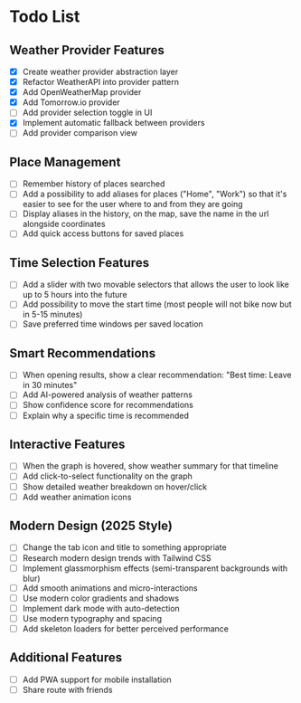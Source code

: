 # Todo List

## Weather Provider Features
- [x] Create weather provider abstraction layer
- [x] Refactor WeatherAPI into provider pattern
- [x] Add OpenWeatherMap provider
- [x] Add Tomorrow.io provider  
- [ ] Add provider selection toggle in UI
- [x] Implement automatic fallback between providers
- [ ] Add provider comparison view

## Place Management
- [ ] Remember history of places searched
- [ ] Add a possibility to add aliases for places ("Home", "Work") so that it's easier to see for the user where to and from they are going
- [ ] Display aliases in the history, on the map, save the name in the url alongside coordinates
- [ ] Add quick access buttons for saved places

## Time Selection Features
- [ ] Add a slider with two movable selectors that allows the user to look like up to 5 hours into the future
- [ ] Add possibility to move the start time (most people will not bike now but in 5-15 minutes)
- [ ] Save preferred time windows per saved location

## Smart Recommendations
- [ ] When opening results, show a clear recommendation: "Best time: Leave in 30 minutes"
- [ ] Add AI-powered analysis of weather patterns
- [ ] Show confidence score for recommendations
- [ ] Explain why a specific time is recommended

## Interactive Features
- [ ] When the graph is hovered, show weather summary for that timeline
- [ ] Add click-to-select functionality on the graph
- [ ] Show detailed weather breakdown on hover/click
- [ ] Add weather animation icons

## Modern Design (2025 Style)
- [ ] Change the tab icon and title to something appropriate
- [ ] Research modern design trends with Tailwind CSS
- [ ] Implement glassmorphism effects (semi-transparent backgrounds with blur)
- [ ] Add smooth animations and micro-interactions
- [ ] Use modern color gradients and shadows
- [ ] Implement dark mode with auto-detection
- [ ] Use modern typography and spacing
- [ ] Add skeleton loaders for better perceived performance

## Additional Features
- [ ] Add PWA support for mobile installation
- [ ] Share route with friends
